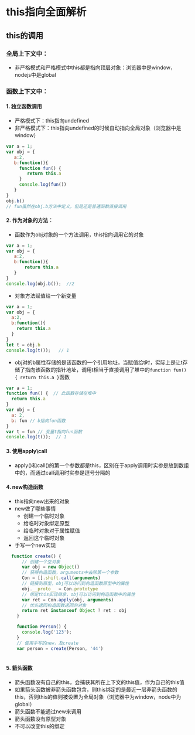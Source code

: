 # this指向全面解析
## this的调用
### 全局上下文中：
- 非严格模式和严格模式中this都是指向顶层对象：浏览器中是window，nodejs中是global
### 函数上下文中：
#### 1. 独立函数调用
- 严格模式下：this指向undefined
- 非严格模式下：this指向undefined的时候自动指向全局对象（浏览器中是window）
```js
var a = 1;
var obj = {
   a:2,
   b:function(){
     function fun() {
        return this.a
     }
     console.log(fun())
   }
}
obj.b()
// fun虽然在obj.b方法中定义，但是还是普通函数直接调用
```
#### 2. 作为对象的方法：
- 函数作为obj对象的一个方法调用，this指向调用它的对象
```js
var a = 1;
var obj = {
   a:2,
   b:function(){ 
       return this.a  
   }
}
console.log(obj.b());  //2
```
- 对象方法赋值给一个新变量
```js
var a = 1;
var obj = {
  a:2,
  b:function(){ 
    return this.a  
  }
}
let t = obj.b
console.log(t());   // 1
```
- obj对的b属性存储的是该函数的一个引用地址，当赋值给t时，实际上是让t存储了指向该函数的指针地址，调用t相当于直接调用了堆中的`function fun() { return this.a }`函数
```js
var a = 1;
function fun() {  // 此函数存储在堆中
  return this.a   
}
var obj = {
  a: 2,
  b: fun // b指向fun函数
}
var t = fun // 变量t指向fun函数
console.log(t());  // 1
```
#### 3. 使用apply\call
- apply()和call()的第一个参数都是this，区别在于apply调用时实参是放到数组中的，而通过call调用时实参是逗号分隔的
#### 4. new构造函数
- this指向new出来的对象
- new做了哪些事情
	- 创建一个临时对象
	- 给临时对象绑定原型
	- 给临时对象对于属性赋值
	- 返回这个临时对象
- 手写一个new实现
```js
  function create() {
      // 创建一个空对象
      var obj = new Object()
      // 获得构造函数，arguments中去除第一个参数
      Con = [].shift.call(arguments)
      // 链接到原型，obj可以访问到构造函数原型中的属性
      obj.__proto__ = Con.prototype
      // 绑定this实现继承，obj可以访问到构造函数中的属性
      var ret = Con.apply(obj, arguments)
      // 优先返回构造函数返回的对象
      return ret instanceof Object ? ret : obj
    }

    function Person() {
      console.log('123');
    }
    // 使用手写的new，及create
    var person = create(Person, '44')
    
```
#### 5. 箭头函数
- 箭头函数没有自己的this，会捕获其所在上下文的this值，作为自己的this值
- 如果箭头函数被非箭头函数包含，则this绑定的是最近一层非箭头函数的this，否则this的值则被设置为全局对象（浏览器中为window，node中为global）
- 箭头函数不能通过new来调用
- 箭头函数没有原型对象
- 不可以改变this的绑定

